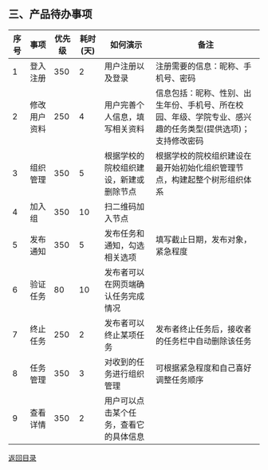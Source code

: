 	
## 三、产品待办事项


|序号	|事项	|优先级	|耗时(天)	|如何演示	|备注|
|-------|-------|-------|-----------|-----------|----|
|1	|登入注册	|350|	2|	用户注册以及登录	|注册需要的信息：昵称、手机号、密码|
|2	|修改用户资料	|250|	4|	用户完善个人信息，填写相关资料	|信息包括：昵称、性别、出生年份、手机号、所在校园、年级、学院专业、感兴趣的任务类型(提供选项)；支持修改密码|
|3	|组织管理	|350|	5|	根据学校的院校组织建设，新建或删除节点|	根据学校的院校组织建设在最开始初始化组织管理节点，构建起整个树形组织体系|
|4	|加入组	|350	|10|	扫二维码加入节点|	
|5	|发布通知|	350|	5|	发布任务和通知，勾选相关选项	|填写截止日期，发布对象，紧急程度|
|6	|验证任务	|80	|10	|发布者可以在网页端确认任务完成情况	|
|7|	终止任务	|250	|2	|发布者可以终止某项任务|	发布者终止任务后，接收者的任务栏中自动删除该任务|
|8	|任务管理	|350	|3	|对收到的任务进行组织管理	|可根据紧急程度和自己喜好调整任务顺序|
|9	|查看详情	|350	|2	|用户可以点击某个任务，查看它的具体信息	|

[返回目录](README.md)